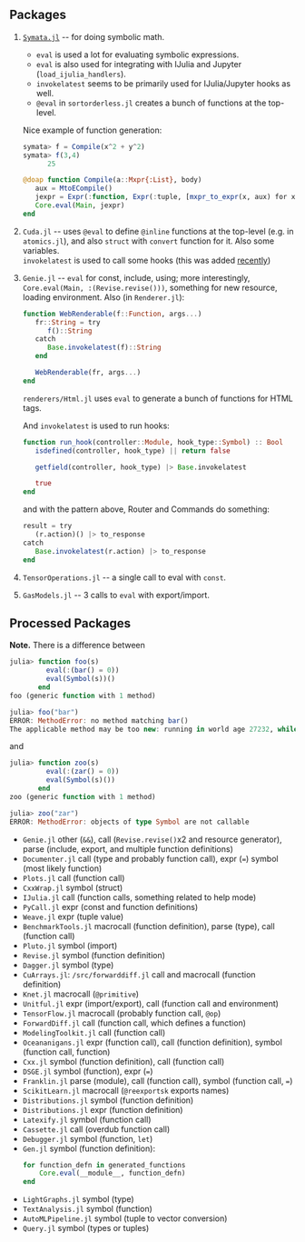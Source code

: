 ## Packages

1. [`Symata.jl`](https://github.com/jlapeyre/Symata.jl) --
   for doing symbolic math.

   * `eval` is used a lot for evaluating symbolic expressions.
   * `eval` is also used for integrating with IJulia and Jupyter
      (`load_ijulia_handlers`).
   * `invokelatest` seems to be primarily used for IJulia/Jupyter hooks as well.
   * `@eval` in `sortorderless.jl` creates a bunch of functions
      at the top-level.

   Nice example of function generation:

   ```julia
   symata> f = Compile(x^2 + y^2)
   symata> f(3,4)
         25

   @doap function Compile(a::Mxpr{:List}, body)
      aux = MtoECompile()
      jexpr = Expr(:function, Expr(:tuple, [mxpr_to_expr(x, aux) for x in margs(a)]...) , mxpr_to_expr(body, aux))
      Core.eval(Main, jexpr)
   end
   ```

1. `Cuda.jl` -- uses `@eval` to define `@inline` functions at the top-level
   (e.g. in `atomics.jl`), and also `struct` with `convert` function for it.
   Also some variables.  
   `invokelatest` is used to call some hooks (this was added
   [recently](https://github.com/JuliaGPU/CUDA.jl/commit/c0ae20c0dc78d9eba4ca3f90a8186d690d023006))


1. `Genie.jl` -- `eval` for const, include, using; more interestingly,
   `Core.eval(Main, :(Revise.revise()))`, something for new resource,
   loading environment.
   Also (in `Renderer.jl`):

   ```julia
   function WebRenderable(f::Function, args...)
      fr::String = try
         f()::String
      catch
         Base.invokelatest(f)::String
      end

      WebRenderable(fr, args...)
   end
   ```

   `renderers/Html.jl` uses `eval` to generate a bunch of functions for HTML
   tags.

   And `invokelatest` is used to run hooks:

   ```julia
   function run_hook(controller::Module, hook_type::Symbol) :: Bool
      isdefined(controller, hook_type) || return false

      getfield(controller, hook_type) |> Base.invokelatest

      true
   end
   ```

   and with the pattern above, Router and Commands do something:
   
   ```julia
   result = try
      (r.action)() |> to_response
   catch
      Base.invokelatest(r.action) |> to_response
   end
   ```

1. `TensorOperations.jl` -- a single call to eval with `const`.

1. `GasModels.jl` -- 3 calls to `eval` with export/import.



## Processed Packages



**Note.** There is a difference between

```julia
julia> function foo(s)
         eval(:(bar() = 0))
         eval(Symbol(s))()
       end
foo (generic function with 1 method)

julia> foo("bar")
ERROR: MethodError: no method matching bar()
The applicable method may be too new: running in world age 27232, while current world is 27233.
```

and

```julia
julia> function zoo(s)
         eval(:(zar() = 0))
         eval(Symbol(s)())
       end
zoo (generic function with 1 method)

julia> zoo("zar")
ERROR: MethodError: objects of type Symbol are not callable
```

* `Genie.jl` other (`&&`), call (`Revise.revise()`x2 and resource generator),
   parse (include, export, and multiple function definitions)
* `Documenter.jl` call (type and probably function call), expr (`=`)
   symbol (most likely function)
* `Plots.jl` call (function call)
* `CxxWrap.jl` symbol (struct)
* `IJulia.jl` call (function calls, something related to help mode)
* `PyCall.jl` expr (const and function definitions)
* `Weave.jl` expr (tuple value)
* `BenchmarkTools.jl` macrocall (function definition), parse (type),
  call (function call)
* `Pluto.jl` symbol (import)
* `Revise.jl` symbol (function definition)
* `Dagger.jl` symbol (type)
* `CuArrays.jl`: `/src/forwarddiff.jl` call and macrocall (function definition)
* `Knet.jl` macrocall (`@primitive`)
* `Unitful.jl` expr (import/export), call (function call and environment)
* `TensorFlow.jl` macrocall (probably function call, `@op`)
* `ForwardDiff.jl` call (function call, which defines a function)
* `ModelingToolkit.jl` call (function call)
* `Oceananigans.jl` expr (function call), call (function definition),
   symbol (function call, function)
* `Cxx.jl` symbol (function definition), call (function call)
* `DSGE.jl` symbol (function), expr (`=`)
* `Franklin.jl` parse (module), call (function call), symbol (function call, `=`)
* `ScikitLearn.jl` macrocall (`@reexportsk` exports names)
* `Distributions.jl` symbol (function definition)
* `Distributions.jl` expr (function definition)
* `Latexify.jl` symbol (function call)
* `Cassette.jl` call (overdub function call)
* `Debugger.jl` symbol (function, `let`)
* `Gen.jl` symbol (function definition):
  ```julia
  for function_defn in generated_functions
      Core.eval(__module__, function_defn)
  end
  ```
* `LightGraphs.jl` symbol (type)
* `TextAnalysis.jl` symbol (function)
* `AutoMLPipeline.jl` symbol (tuple to vector conversion)
* `Query.jl` symbol (types or tuples)